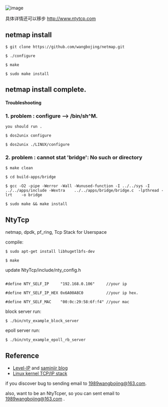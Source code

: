 
![image](https://github.com/wangbojing/NtyTcp/blob/master/doc/icon.jpg)


具体详情还可以移步 http://www.ntytcp.com

## netmap install
```
$ git clone https://github.com/wangbojing/netmap.git

$ ./configure

$ make 

$ sudo make install
```
## netmap install complete.

#### Troubleshooting

### 1. problem : configure --> /bin/sh^M. 

	you should run . 
```
$ dos2unix configure

$ dos2unix ./LINUX/configure
```
### 2. problem : cannot stat 'bridge': No such or directory

```
$ make clean

$ cd build-apps/bridge

$ gcc -O2 -pipe -Werror -Wall -Wunused-function -I ../../sys -I ../../apps/include -Wextra    ../../apps/bridge/bridge.c  -lpthread -lrt    -o bridge

$ sudo make && make install
```

## NtyTcp
netmap, dpdk, pf_ring, Tcp Stack for Userspace 

compile:
```
$ sudo apt-get install libhugetlbfs-dev

$ make
```

update NtyTcp/include/nty_config.h 
```

#define NTY_SELF_IP		"192.168.0.106" 	//your ip

#define NTY_SELF_IP_HEX	0x6A00A8C0 			//your ip hex.

#define NTY_SELF_MAC	"00:0c:29:58:6f:f4" //your mac
```

block server run:
```
$ ./bin/nty_example_block_server
```
epoll server run:
```
$ ./bin/nty_example_epoll_rb_server
```

## Reference
* [Level-IP](https://github.com/saminiir/level-ip) and [saminiir blog](http://www.saminiir.com/)
* [Linux kernel TCP/IP stack](https://git.kernel.org/cgit/linux/kernel/git/torvalds/linux.git/tree/net/ipv4)

if you discover bug to sending email to 1989wangbojing@163.com. 

also, want to be an NtyTcper, so you can sent email to 1989wangbojing@163.com .

